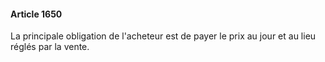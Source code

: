 #### Article 1650

La principale obligation de l'acheteur est de payer le prix au jour et au lieu réglés par la vente.

